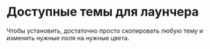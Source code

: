 # Доступные темы для лаунчера

Чтобы установить, достаточно просто скопировать любую тему и изменить нужные поля на нужные цвета.